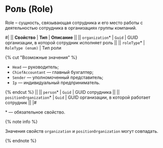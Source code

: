 # Роль (Role)

Role – сущность, связывающая сотрудника и его место работы с деятельностью сотрудника в организациях группы компаний.

#|
|| **Свойство** | **Тип** | **Описание** ||
|| `organization`* | `Guid` | GUID организации, в которой сотрудник исполняет роль ||
|| `roleType`* | `RoleType (enum)` | Тип роли

{% cut "Возможные значения" %}

- `Head` — руководитель;
- `ChiefAccountant` — главный бухгалтер;
- `Sender` — уполномоченный представитель;
- `Ip` — индивидуальный предприниматель.

{% endcut %}
||
|| `person`* | `Guid` | GUID сотрудника ||
|| `positionOrganization`* | `Guid` | GUID организации, в которой работает сотрудник ||
|#

\* — обязательное свойство.

{% note info %}

Значения свойств `organization` и `positionOrganization` могут совпадать.

{% endnote %}
